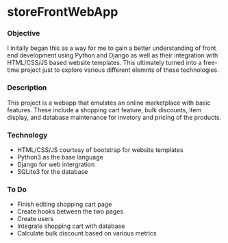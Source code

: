 # storeFrontWebApp
### Objective
I initally began this as a way for me to gain a better understanding of front end development using Python and Django as well as their integration with HTML/CSS/JS based website templates. This ultimately turned into a free-time project just to explore various different elemnts of these technologies.
### Description
This project is a webapp that emulates an online marketplace with basic features. These include a shopping cart feature, bulk discounts, item display, and database maintenance for invetory and pricing of the products. 
 ### Technology
 - HTML/CSS/JS courtesy of bootstrap for website templates
 - Python3 as the base language
 - Django for web intergration
 - SQLite3 for the database 
### To Do
 - Finish editing  shopping cart page
 - Create hooks between the two pages
 - Create users
 - Integrate shopping cart with database
 - Calculate bulk discount based on various metrics
